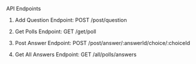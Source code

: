 API Endpoints

1. Add Question
   Endpoint: POST /post/question

2. Get Polls
   Endpoint: GET /get/poll

3. Post Answer
   Endpoint: POST /post/answer/:answerId/choice/:choiceId

4. Get All Answers
   Endpoint: GET /all/polls/answers

